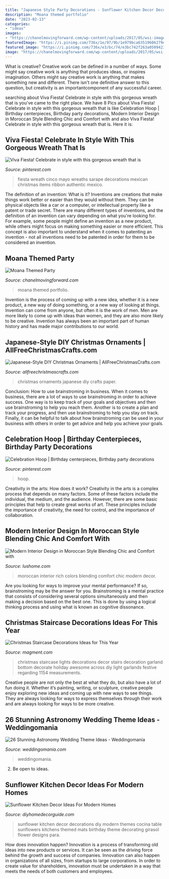 ```yaml
---
title: "Japanese Style Party Decorations - Sunflower Kitchen Decor Decorations Diy Modern Themes Cocina Table Sunflowers Kitchens Themed Mats Birthday Theme Decorating Girasol Flower Designs Para"
description: "Moana themed portfolio"
date: "2023-02-13"
categories:
- "ideas"
images:
- "https://chanelmovingforward.com/wp-content/uploads/2017/05/wsi-imageoptim-moana-punch.jpg"
featuredImage: "https://i.pinimg.com/736x/1e/97/9b/1e979bca63519606279ece9901ef9cc5.jpg"
featured_image: "https://i.pinimg.com/736x/e3/bc/74/e3bc742f263a050942352559858a0b23.jpg"
image: "https://chanelmovingforward.com/wp-content/uploads/2017/05/wsi-imageoptim-moana-punch.jpg"
---
```



What is creative?
Creative work can be defined in a number of ways. Some might say creative work is anything that produces ideas, or inspires imagination. Others might say creative work is anything that makes something new and different. There isn't one definitive answer to this question, but creativity is an importantcomponent of any successful career.

	

		
searching about Viva Fiesta! Celebrate in style with this gorgeous wreath that is you've came to the right place. We have 8 Pics about Viva Fiesta! Celebrate in style with this gorgeous wreath that is like Celebration Hoop | Birthday centerpieces, Birthday party decorations, Modern Interior Design in Moroccan Style Blending Chic and Comfort with and also Viva Fiesta! Celebrate in style with this gorgeous wreath that is. Here it is:
		
    
## Viva Fiesta! Celebrate In Style With This Gorgeous Wreath That Is

<img loading=lazy src="https://i.pinimg.com/736x/e3/bc/74/e3bc742f263a050942352559858a0b23.jpg" onerror="this.onerror=null;this.src='https://tse3.mm.bing.net/th?id=OIP.Rvko60xjNkmV_xGVuxtatgHaNt&amp;pid=15.1';" alt="Viva Fiesta! Celebrate in style with this gorgeous wreath that is">

_Source: pinterest.com_

>fiesta wreath cinco mayo wreaths sarape decorations mexican christmas items ribbon authentic mexico. 

	

The definition of an invention: What is it?
Inventions are creations that make things work better or easier than they would without them. They can be physical objects like a car or a computer, or intellectual property like a patent or trade secret. There are many different types of inventions, and the definition of an invention can vary depending on what you're looking for. For example, some people might define an invention as a new product, while others might focus on making something easier or more efficient. This concept is also important to understand when it comes to patenting an invention - not all inventions need to be patented in order for them to be considered an invention.

    
## Moana Themed Party

<img loading=lazy src="https://chanelmovingforward.com/wp-content/uploads/2017/05/wsi-imageoptim-moana-punch.jpg" onerror="this.onerror=null;this.src='https://tse3.mm.bing.net/th?id=OIP.c5P2UzIsIUlQCOIQ45LwxQHaLL&amp;pid=15.1';" alt="Moana Themed Party">

_Source: chanelmovingforward.com_

>moana themed portfolio. 

	

Invention is the process of coming up with a new idea, whether it is a new product, a new way of doing something, or a new way of looking at things. Invention can come from anyone, but often it is the work of men. Men are more likely to come up with ideas than women, and they are also more likely to be creative. Invention has always been an important part of human history and has made major contributions to our world.

    
## Japanese-Style DIY Christmas Ornaments | AllFreeChristmasCrafts.com

<img loading=lazy src="http://irepo.primecp.com/2016/02/253725/Japanese-Style-DIY-Christmas-Ornaments_Large500_ID-1394992.jpg?v=1394992" onerror="this.onerror=null;this.src='https://tse3.mm.bing.net/th?id=OIP.j_5bZfmpiNg67Jv1axTu9gHaE6&amp;pid=15.1';" alt="Japanese-Style DIY Christmas Ornaments | AllFreeChristmasCrafts.com">

_Source: allfreechristmascrafts.com_

>christmas ornaments japanese diy crafts paper. 

	

Conclusion: How to use brainstroming in business.
When it comes to business, there are a lot of ways to use brainstroming in order to achieve success. One way is to keep track of your goals and objectives and then use brainstroming to help you reach them. Another is to create a plan and track your progress, and then use brainstroming to help you stay on track. Finally, it can be helpful to talk about how brainstroming can be used in your business with others in order to get advice and help you achieve your goals.

    
## Celebration Hoop | Birthday Centerpieces, Birthday Party Decorations

<img loading=lazy src="https://i.pinimg.com/736x/1e/97/9b/1e979bca63519606279ece9901ef9cc5.jpg" onerror="this.onerror=null;this.src='https://tse3.mm.bing.net/th?id=OIP.7pNIWzAL_16b9vE1w6RMQQHaJ3&amp;pid=15.1';" alt="Celebration Hoop | Birthday centerpieces, Birthday party decorations">

_Source: pinterest.com_

>hoop. 

	

Creativity in the arts: How does it work?
Creativity in the arts is a complex process that depends on many factors. Some of these factors include the individual, the medium, and the audience. However, there are some basic principles that help to create great works of art. These principles include the importance of creativity, the need for control, and the importance of collaboration.

    
## Modern Interior Design In Moroccan Style Blending Chic And Comfort With

<img loading=lazy src="https://www.lushome.com/wp-content/uploads/2013/08/moroccan-style-interior-design-furniture-accessories-13.jpg" onerror="this.onerror=null;this.src='https://tse1.mm.bing.net/th?id=OIP.KeA8k5vsXLtttDqXwuUVWAHaFj&amp;pid=15.1';" alt="Modern Interior Design in Moroccan Style Blending Chic and Comfort with">

_Source: lushome.com_

>moroccan interior rich colors blending comfort chic modern decor. 

	

Are you looking for ways to improve your mental performance? If so, brainstroming may be the answer for you. Brainstroming is a mental practice that consists of considering several options simultaneously and then making a decision based on the best one. This is done by using a logical thinking process and using what is known as cognitive dissonance.

    
## Christmas Staircase Decorations Ideas For This Year

<img loading=lazy src="http://www.magment.com/wp-content/uploads/2015/10/Christmas-Staircase-Decoration-10.jpg" onerror="this.onerror=null;this.src='https://tse3.mm.bing.net/th?id=OIP.sCERVMNXBRCrqeYsSLISmAHaMC&amp;pid=15.1';" alt="Christmas Staircase Decorations Ideas for This Year">

_Source: magment.com_

>christmas staircase lights decorations decor stairs decoration garland bottom decorate holiday awesome across diy light garlands festive regarding 1154 measurements. 

	

Creative people are not only the best at what they do, but also have a lot of fun doing it. Whether it’s painting, writing, or sculpture, creative people enjoy exploring new ideas and coming up with new ways to see things. They are always looking for ways to express themselves through their work and are always looking for ways to be more creative.

    
## 26 Stunning Astronomy Wedding Theme Ideas - Weddingomania

<img loading=lazy src="https://i.weddingomania.com/2016/03/26-Stunning-Astronomy-Wedding-Theme-Ideas-20.jpg" onerror="this.onerror=null;this.src='https://tse4.mm.bing.net/th?id=OIP.mWYaAoUP9uCfLFNX35iviQAAAA&amp;pid=15.1';" alt="26 Stunning Astronomy Wedding Theme Ideas - Weddingomania">

_Source: weddingomania.com_

>weddingomania. 

	

2. Be open to ideas.

    
## Sunflower Kitchen Decor Ideas For Modern Homes

<img loading=lazy src="https://diyhomedecorguide.com/wp-content/uploads/2014/06/sunflower-kitchen-decor-ideas.jpg" onerror="this.onerror=null;this.src='https://tse3.mm.bing.net/th?id=OIP.LoymX1JLoh_xsjfgm5Dp4wHaJx&amp;pid=15.1';" alt="Sunflower Kitchen Decor Ideas For Modern Homes">

_Source: diyhomedecorguide.com_

>sunflower kitchen decor decorations diy modern themes cocina table sunflowers kitchens themed mats birthday theme decorating girasol flower designs para. 

	

How does innovation happen?
Innovation is a process of transforming old ideas into new products or services. It can be seen as the driving force behind the growth and success of companies. Innovation can also happen in organizations of all sizes, from startups to large corporations. In order to create value for shareholders, innovation must be undertaken in a way that meets the needs of both customers and employees.

